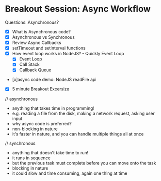 # Breakout Session: Async Workflow

Questions: Asynchronous?

- [x] What is Asynchronous code?
- [x] Asynchronous vs Synchronous
- [x] Review Async Callbacks
- [x] setTimeout and setInterval functions
- [x] How event loop works in NodeJS? - Quickly Event Loop
  - [x] Event Loop
  - [x] Call Stack
  - [x] Callback Queue
- [x]async code demo: NodeJS readFile api
- [x] 5 minute Breakout Excersize

// asynchronous

- anything that takes time in programming!
- e.g. reading a file from the disk,
  making a network request,
  asking user input
- why async code is preferred?
- non-blocking in nature
- it's faster in nature, and you can handle multiple things all at once

// synchronous

- anything that doesn't take time to run!
- it runs in sequence
- but the previous task must complete before you can move onto the task
- blocking in nature
- it could slow and time consuming, again one thing at time
